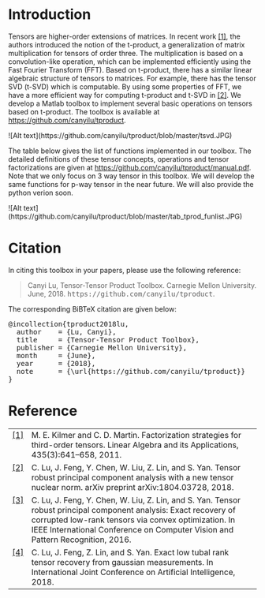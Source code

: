 # Introduction

<p>Tensors are higher-order extensions of matrices. In recent work <a class="footnote-reference" href="#id2" id="id1">[1]</a>, the authors introduced the notion of the t-product, a generalization of matrix multiplication for tensors of order three. The multiplication is based on a convolution-like operation, which 	can be implemented efficiently using the Fast Fourier Transform (FFT). Based on t-product, there has a similar linear algebraic structure of tensors to matrices. For example, there has the tensor SVD (t-SVD) which is computable. By using some properties of FFT, we have a more efficient way for computing t-product and t-SVD in  <a class="footnote-reference" href="#id2" id="id1">[2]</a>. We develop a Matlab toolbox to implement several basic operations on tensors based on t-product. The toolbox is available at <a href="https://github.com/canyilu/tproduct" >https://github.com/canyilu/tproduct</a>.</p>
![Alt text](https://github.com/canyilu/tproduct/blob/master/tsvd.JPG)


<p>The table below gives the list of functions implemented in our toolbox. The detailed definitions of these tensor concepts, operations and tensor factorizations are given at <a href="../tproduct/manual.pdf" class="textlink" target="_blank">https://github.com/canyilu/tproduct/manual.pdf</a>. Note that we only focus on 3 way tensor in this toolbox. We will develop the same functions for p-way tensor in the near future. We will also provide the python verion soon.</p>
![Alt text](https://github.com/canyilu/tproduct/blob/master/tab_tprod_funlist.JPG)

# Citation

<p>In citing this toolbox in your papers, please use the following reference:</p>

<blockquote>
<div><p>Canyi Lu, Tensor-Tensor Product Toolbox. Carnegie Mellon University. June, 2018.
<tt class="docutils literal"><span class="pre">https://github.com/canyilu/tproduct</span></tt>.</p>
</div></blockquote>

<p>The corresponding BiBTeX citation are given below:</p>
<div class="highlight-none"><div class="highlight"><pre>
@incollection{tproduct2018lu,
  author    = {Lu, Canyi},
  title     = {Tensor-Tensor Product Toolbox},
  publisher = {Carnegie Mellon University},
  month     = {June},
  year      = {2018},
  note      = {\url{https://github.com/canyilu/tproduct}}
}
</pre></div>
  
  
# Reference
<table class="docutils footnote" frame="void" id="id2" rules="none">
<colgroup><col class="label" /><col /></colgroup>
<tbody valign="top">
<tr><td class="label"><a class="fn-backref" href="#id2">[1]</a></td><td>M. E. Kilmer and C. D. Martin. Factorization strategies for third-order tensors. Linear Algebra and its Applications, 435(3):641–658, 2011.</td></tr>
<tr><td class="label"><a class="fn-backref" href="#id2">[2]</a></td><td>C. Lu, J. Feng, Y. Chen, W. Liu, Z. Lin, and S. Yan. Tensor robust principal component analysis with a new tensor nuclear norm. arXiv preprint arXiv:1804.03728, 2018.</td></tr>
<tr><td class="label"><a class="fn-backref" href="#id2">[3]</a></td><td>C. Lu, J. Feng, Y. Chen, W. Liu, Z. Lin, and S. Yan. Tensor robust principal component analysis: Exact recovery of corrupted low-rank tensors via convex optimization. In IEEE International Conference on Computer Vision and Pattern Recognition, 2016.</td></tr>
<tr><td class="label"><a class="fn-backref" href="#id2">[4]</a></td><td>C. Lu, J. Feng, Z. Lin, and S. Yan. Exact low tubal rank tensor recovery from gaussian measurements. In International Joint Conference on Artificial Intelligence, 2018.
</td></tr>
</tbody>
</table>




